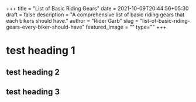 +++
title = "List of Basic Riding Gears"
date = 2021-10-09T20:44:56+05:30
draft = false
description = "A comprehensive list of basic riding gears that each bikers should have."
author = "Rider Garb"
slug = "list-of-basic-riding-gears-every-biker-should-have"
featured_image = ""
type="" 
+++

# test heading 1

## test heading 2

## test heading 3
